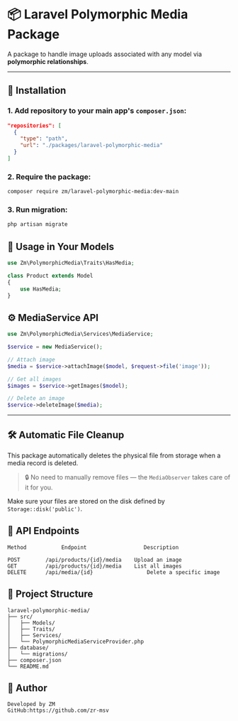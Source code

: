 # 📦 Laravel Polymorphic Media Package

A package to handle image uploads associated with any model via **polymorphic relationships**.

---

## 🚀 Installation

### 1. Add repository to your main app's `composer.json`:

``` json
"repositories": [
  {
    "type": "path",
    "url": "./packages/laravel-polymorphic-media"
  }
]
``` 
### 2. Require the package:
````  bash
composer require zm/laravel-polymorphic-media:dev-main
````

### 3. Run migration:
````  bash
php artisan migrate
````

## 🧩 Usage in Your Models
```` php
use Zm\PolymorphicMedia\Traits\HasMedia;

class Product extends Model
{
    use HasMedia;
}
````

## ⚙️ MediaService API
```` php
use Zm\PolymorphicMedia\Services\MediaService;

$service = new MediaService();

// Attach image
$media = $service->attachImage($model, $request->file('image'));

// Get all images
$images = $service->getImages($model);

// Delete an image
$service->deleteImage($media);

````

---

## 🛠 Automatic File Cleanup

This package automatically deletes the physical file from storage when a media record is deleted.

> 🔒 No need to manually remove files — the `MediaObserver` takes care of it for you.

Make sure your files are stored on the disk defined by `Storage::disk('public')`.



## 📡 API Endpoints
```` 
Method	         Endpoint	               Description

POST    	/api/products/{id}/media	Upload an image
GET     	/api/products/{id}/media	List all images
DELETE  	/api/media/{id}	                Delete a specific image
````
## 📂 Project Structure
````
laravel-polymorphic-media/
├── src/
│   ├── Models/
│   ├── Traits/
│   ├── Services/
│   └── PolymorphicMediaServiceProvider.php
├── database/
│   └── migrations/
├── composer.json
└── README.md
````
## 👤 Author
```` 
Developed by ZM
GitHub:https://github.com/zr-msv
````
